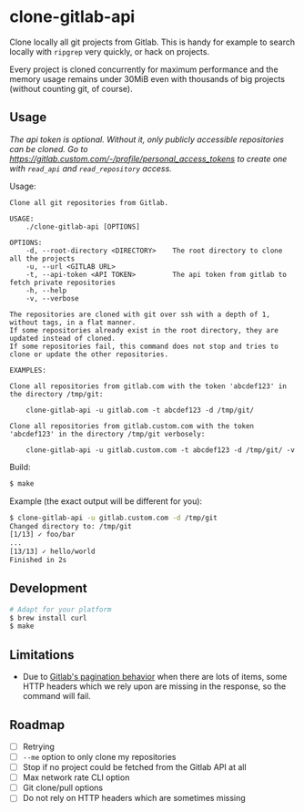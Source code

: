 # clone-gitlab-api

Clone locally all git projects from Gitlab. This is handy for example to search locally with `ripgrep` very quickly, or hack on projects.

Every project is cloned concurrently for maximum performance and the memory usage remains under 30MiB even with thousands of big projects (without counting git, of course).

## Usage

*The api token is optional. Without it, only publicly accessible repositories can be cloned. Go to https://gitlab.custom.com/-/profile/personal_access_tokens to create one with `read_api` and `read_repository` access.*

Usage:

```
Clone all git repositories from Gitlab.

USAGE:
	./clone-gitlab-api [OPTIONS]

OPTIONS:
	-d, --root-directory <DIRECTORY>    The root directory to clone all the projects
	-u, --url <GITLAB URL>
	-t, --api-token <API TOKEN>         The api token from gitlab to fetch private repositories
	-h, --help
	-v, --verbose

The repositories are cloned with git over ssh with a depth of 1, without tags, in a flat manner.
If some repositories already exist in the root directory, they are updated instead of cloned.
If some repositories fail, this command does not stop and tries to clone or update the other repositories.

EXAMPLES:

Clone all repositories from gitlab.com with the token 'abcdef123' in the directory /tmp/git:

	clone-gitlab-api -u gitlab.com -t abcdef123 -d /tmp/git/

Clone all repositories from gitlab.custom.com with the token 'abcdef123' in the directory /tmp/git verbosely:

	clone-gitlab-api -u gitlab.custom.com -t abcdef123 -d /tmp/git/ -v

```

Build:

```sh
$ make
```

Example (the exact output will be different for you):

```sh
$ clone-gitlab-api -u gitlab.custom.com -d /tmp/git
Changed directory to: /tmp/git
[1/13] ✓ foo/bar
...
[13/13] ✓ hello/world
Finished in 2s
```

## Development

```sh
# Adapt for your platform
$ brew install curl
$ make
```

## Limitations

- Due to [Gitlab's pagination behavior](https://docs.gitlab.com/ee/api/index.html#pagination-response-headers) when there are lots of items, some HTTP headers which we rely upon are missing in the response, so the command will fail.

## Roadmap

- [ ] Retrying
- [ ] `--me` option to only clone my repositories
- [ ] Stop if no project could be fetched from the Gitlab API at all
- [ ] Max network rate CLI option
- [ ] Git clone/pull options
- [ ] Do not rely on HTTP headers which are sometimes missing
